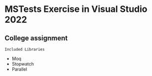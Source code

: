 # MSTests Exercise in Visual Studio 2022

## College assignment
    Included Libraries
* Moq
* Stopwatch
* Parallel
